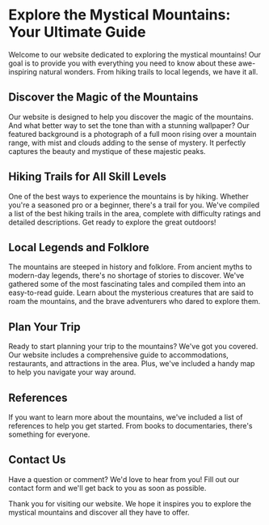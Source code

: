 <!--font:Open Sans-->

# Explore the Mystical Mountains: Your Ultimate Guide

Welcome to our website dedicated to exploring the mystical mountains! Our goal is to provide you with everything you need to know about these awe-inspiring natural wonders. From hiking trails to local legends, we have it all.

## Discover the Magic of the Mountains

Our website is designed to help you discover the magic of the mountains. And what better way to set the tone than with a stunning wallpaper? Our featured background is a photograph of a full moon rising over a mountain range, with mist and clouds adding to the sense of mystery. It perfectly captures the beauty and mystique of these majestic peaks.

## Hiking Trails for All Skill Levels

One of the best ways to experience the mountains is by hiking. Whether you're a seasoned pro or a beginner, there's a trail for you. We've compiled a list of the best hiking trails in the area, complete with difficulty ratings and detailed descriptions. Get ready to explore the great outdoors!

## Local Legends and Folklore

The mountains are steeped in history and folklore. From ancient myths to modern-day legends, there's no shortage of stories to discover. We've gathered some of the most fascinating tales and compiled them into an easy-to-read guide. Learn about the mysterious creatures that are said to roam the mountains, and the brave adventurers who dared to explore them.

## Plan Your Trip

Ready to start planning your trip to the mountains? We've got you covered. Our website includes a comprehensive guide to accommodations, restaurants, and attractions in the area. Plus, we've included a handy map to help you navigate your way around.

## References

If you want to learn more about the mountains, we've included a list of references to help you get started. From books to documentaries, there's something for everyone.

## Contact Us

Have a question or comment? We'd love to hear from you! Fill out our contact form and we'll get back to you as soon as possible.

Thank you for visiting our website. We hope it inspires you to explore the mystical mountains and discover all they have to offer.

<!--

Write me content for website with wallpaper which alt text is:

"A photograph of a full moon rising over a mountain range, with mist and clouds adding to the sense of mystery."

The name/title of the page should not be 1:1 copy of the alt text but rather a real content of the website which is using this wallpaper.

- Use markdown format 
- Start with heading
- Heading should be short and concise
- The content should look like a real website 
- The website should not be about the wallpaper, wallpaper is just a related background
- Heading should be contain work "wallpaper" or "background"
- Include real sections like references, contact, user stories, etc. use things relevant to the page purpose.
- Feel free to use structure like headings, bullets, numbering, blockquotes, paragraphs, horizontal lines, etc.
- You can use formatting like bold or _italic_
- You can include UTF-8 emojis
- Links should be only #hash anchors (and you can refer to the document itself)
- Do not include images


---


# Explore the Mystical Mountains: Your Ultimate Guide

Welcome to our website dedicated to exploring the mystical mountains! Our goal is to provide you with everything you need to know about these awe-inspiring natural wonders. From hiking trails to local legends, we have it all.

## Discover the Magic of the Mountains

Our website is designed to help you discover the magic of the mountains. And what better way to set the tone than with a stunning wallpaper? Our featured background is a photograph of a full moon rising over a mountain range, with mist and clouds adding to the sense of mystery. It perfectly captures the beauty and mystique of these majestic peaks.

## Hiking Trails for All Skill Levels

One of the best ways to experience the mountains is by hiking. Whether you're a seasoned pro or a beginner, there's a trail for you. We've compiled a list of the best hiking trails in the area, complete with difficulty ratings and detailed descriptions. Get ready to explore the great outdoors!

## Local Legends and Folklore

The mountains are steeped in history and folklore. From ancient myths to modern-day legends, there's no shortage of stories to discover. We've gathered some of the most fascinating tales and compiled them into an easy-to-read guide. Learn about the mysterious creatures that are said to roam the mountains, and the brave adventurers who dared to explore them.

## Plan Your Trip

Ready to start planning your trip to the mountains? We've got you covered. Our website includes a comprehensive guide to accommodations, restaurants, and attractions in the area. Plus, we've included a handy map to help you navigate your way around.

## References

If you want to learn more about the mountains, we've included a list of references to help you get started. From books to documentaries, there's something for everyone.

## Contact Us

Have a question or comment? We'd love to hear from you! Fill out our contact form and we'll get back to you as soon as possible.

Thank you for visiting our website. We hope it inspires you to explore the mystical mountains and discover all they have to offer.

-->
